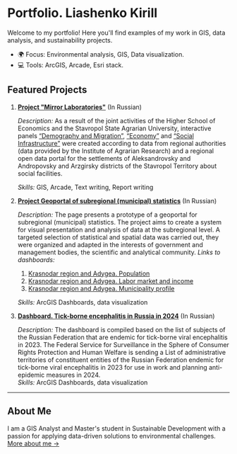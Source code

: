 # Portfolio. Liashenko Kirill

Welcome to my portfolio! Here you'll find examples of my work in GIS, data analysis, and sustainability projects.  
- 🌍 Focus: Environmental analysis, GIS, Data visualization.  
- 💻 Tools: ArcGIS, Arcade, Esri stack.  

## Featured Projects
1. **[Project "Mirror Laboratories"](https://geoportal.hse.ru/portal/apps/storymaps/stories/93c0e34807a94576a5ee8e002fd5bffc)** (In Russian)

   *Description:* As a result of the joint activities of the Higher School of Economics and the Stavropol State Agrarian University, interactive panels [“Demography and Migration”](https://geoportal.hse.ru/portal/apps/dashboards/2caf8086c23543188396c824cb769661), [“Economy”](https://geoportal.hse.ru/portal/apps/dashboards/ba748009f2ad4963af7d1ff2777b97fe) and [“Social Infrastructure”](https://geoportal.hse.ru/portal/apps/dashboards/11e3920c23024bac95ba3da5b95631e5) were created according to data from regional authorities (data provided by the Institute of Agrarian Research) and a regional open data portal for the settlements of Aleksandrovsky and Andropovsky and Arzgirsky districts of the Stavropol Territory about social facilities.
   
   *Skills:* GIS, Arcade, Text writing, Report writing 

2. **[Project Geoportal of subregional (municipal) statistics](https://geoportal.hse.ru/portal/apps/storymaps/stories/4507c1bebaa04d788c5116af2755fbd7)**  (In Russian)

   *Description:* The page presents a prototype of a geoportal for subregional (municipal) statistics. The project aims to create a system for visual presentation and analysis of data at the subregional level. A targeted selection of statistical and spatial data was carried out, they were organized and adapted in the interests of government and management bodies, the scientific and analytical community.
   *Links to dashboards:*
   1. [Krasnodar region and Adygea. Population](https://geoportal.hse.ru/portal/apps/dashboards/70b2983ba5ea481083c50bee84b06f9e)
   2. [Krasnodar region and Adygea. Labor market and income](https://geoportal.hse.ru/portal/apps/dashboards/317fea6a399e4b498e3576cfaa6318b7)
   3. [Krasnodar region and Adygea. Municipality profile](https://geoportal.hse.ru/portal/apps/dashboards/b8709c0b096e42148defc8c910ebc54c)
   
   *Skills:* ArcGIS Dashboards, data visualization
   
  4. **[Dashboard. Tick-borne encephalitis in Russia in 2024](https://geoportal.hse.ru/portal/apps/dashboards/330dc125e2c84e50b78617300194fbbb)**  (In Russian)

     *Description:* The dashboard is compiled based on the list of subjects of the Russian Federation that are endemic for tick-borne viral encephalitis in 2023.
The Federal Service for Surveillance in the Sphere of Consumer Rights Protection and Human Welfare is sending a List of administrative territories of constituent entities of the Russian Federation endemic for tick-borne viral encephalitis in 2023 for use in work and planning anti-epidemic measures in 2024.  
   *Skills:* ArcGIS Dashboards, data visualization

   
---

## About Me
I am a GIS Analyst and Master's student in Sustainable Development with a passion for applying data-driven solutions to environmental challenges.  
[More about me →](contact.md)

